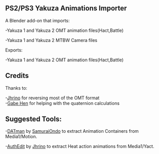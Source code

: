 ## PS2/PS3 Yakuza Animations Importer  
A Blender add-on that imports:  
  
-Yakuza 1 and Yakuza 2 OMT animation files(Hact,Battle)  
  
-Yakuza 1 and Yakuza 2 MTBW Camera files 

Exports:

-Yakuza 1 and Yakuza 2 OMT animation files(Hact,Battle)  


## Credits

Thanks to:  

-[Jhrino](https://github.com/Fronkln) for reversing most of the OMT format  
-[Gabe Hen](https://github.com/gabehenreal) for helping with the quaternion calculations  
  
## Suggested Tools:  

-[DATman](https://github.com/SamuraiOndo/DATMan) by [SamuraiOndo](https://github.com/SamuraiOndo) to extract Animation Containers from Media1/Motion.  
  
-[AuthEdit](https://github.com/Fronkln/HActLib/tree/authedit_1.5.6) by [Jhrino](https://github.com/Fronkln) to extract Heat action animations from Media1/Yact.

